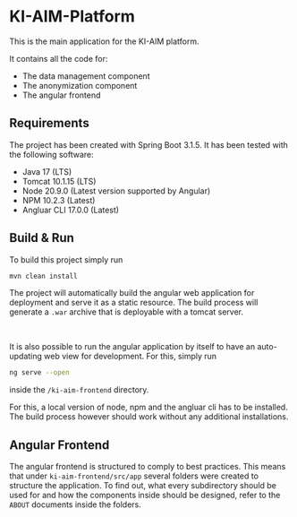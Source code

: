 # KI-AIM-Platform

This is the main application for the KI-AIM platform. 

It contains all the code for: 

- The data management component
- The anonymization component
- The angular frontend


## Requirements
The project has been created with Spring Boot 3.1.5. It has been tested with the following software: 

- Java 17 (LTS)
- Tomcat 10.1.15 (LTS)
- Node 20.9.0 (Latest version supported by Angular)
- NPM 10.2.3 (Latest)
- Angluar CLI 17.0.0 (Latest)

## Build & Run 

To build this project simply run

```bash
mvn clean install
```

The project will automatically build the angular web application for deployment and serve it as a static resource. 
The build process will generate a `.war` archive that is deployable with a tomcat server. 

<br/>

It is also possible to run the angular application by itself to have an auto-updating web view for development. For this, simply run 

```bash
ng serve --open
```

inside the `/ki-aim-frontend` directory. 

For this, a local version of node, npm and the angluar cli has to be installed. The build process however should work without any additional installations. 


## Angular Frontend
The angular frontend is structured to comply to best practices. This means that under `ki-aim-frontend/src/app` several folders were created to structure the application. To find out, what every subdirectory should be used for and how the components inside should be designed, refer to the `ABOUT` documents inside the folders.

